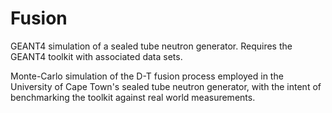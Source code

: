 # Fusion
GEANT4 simulation of a sealed tube neutron generator. Requires the GEANT4 toolkit with associated data sets.

Monte-Carlo simulation of the D-T fusion process employed in the University of Cape Town's sealed tube neutron generator, with the intent of benchmarking the toolkit against real world measurements.
